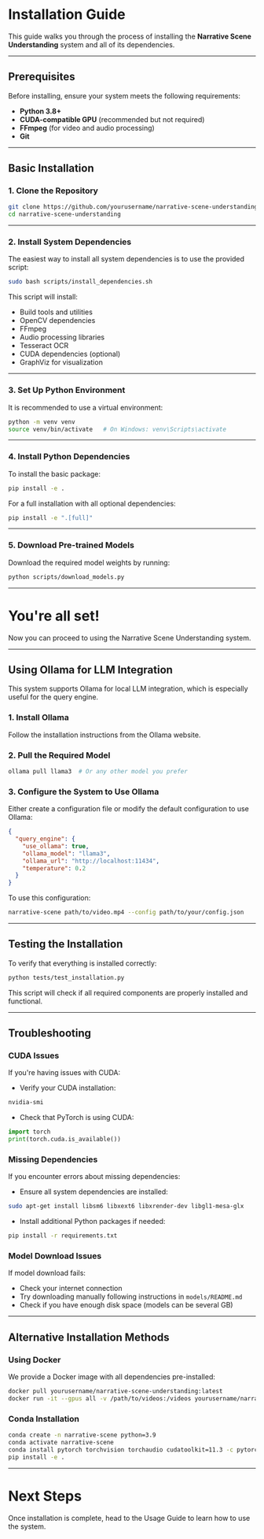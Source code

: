 # Installation Guide

This guide walks you through the process of installing the **Narrative Scene Understanding** system and all of its dependencies.

---

## Prerequisites

Before installing, ensure your system meets the following requirements:

- **Python 3.8+**
- **CUDA-compatible GPU** (recommended but not required)
- **FFmpeg** (for video and audio processing)
- **Git**

---

## Basic Installation

### 1. Clone the Repository

```bash
git clone https://github.com/yourusername/narrative-scene-understanding.git
cd narrative-scene-understanding
```

---

### 2. Install System Dependencies

The easiest way to install all system dependencies is to use the provided script:

```bash
sudo bash scripts/install_dependencies.sh
```

This script will install:

- Build tools and utilities
- OpenCV dependencies
- FFmpeg
- Audio processing libraries
- Tesseract OCR
- CUDA dependencies (optional)
- GraphViz for visualization

---

### 3. Set Up Python Environment

It is recommended to use a virtual environment:

```bash
python -m venv venv
source venv/bin/activate   # On Windows: venv\Scripts\activate
```

---

### 4. Install Python Dependencies

To install the basic package:

```bash
pip install -e .
```

For a full installation with all optional dependencies:

```bash
pip install -e ".[full]"
```

---

### 5. Download Pre-trained Models

Download the required model weights by running:

```bash
python scripts/download_models.py
```

---

# You're all set!

Now you can proceed to using the Narrative Scene Understanding system.

---

## Using Ollama for LLM Integration

This system supports Ollama for local LLM integration, which is especially useful for the query engine.

### 1. Install Ollama

Follow the installation instructions from the Ollama website.

### 2. Pull the Required Model

```bash
ollama pull llama3  # Or any other model you prefer
```

### 3. Configure the System to Use Ollama

Either create a configuration file or modify the default configuration to use Ollama:

```json
{
  "query_engine": {
    "use_ollama": true,
    "ollama_model": "llama3",
    "ollama_url": "http://localhost:11434",
    "temperature": 0.2
  }
}
```

To use this configuration:

```bash
narrative-scene path/to/video.mp4 --config path/to/your/config.json
```

---

## Testing the Installation

To verify that everything is installed correctly:

```bash
python tests/test_installation.py
```

This script will check if all required components are properly installed and functional.

---

## Troubleshooting

### CUDA Issues

If you're having issues with CUDA:

- Verify your CUDA installation:

```bash
nvidia-smi
```

- Check that PyTorch is using CUDA:

```python
import torch
print(torch.cuda.is_available())
```

### Missing Dependencies

If you encounter errors about missing dependencies:

- Ensure all system dependencies are installed:

```bash
sudo apt-get install libsm6 libxext6 libxrender-dev libgl1-mesa-glx
```

- Install additional Python packages if needed:

```bash
pip install -r requirements.txt
```

### Model Download Issues

If model download fails:

- Check your internet connection
- Try downloading manually following instructions in `models/README.md`
- Check if you have enough disk space (models can be several GB)

---

## Alternative Installation Methods

### Using Docker

We provide a Docker image with all dependencies pre-installed:

```bash
docker pull yourusername/narrative-scene-understanding:latest
docker run -it --gpus all -v /path/to/videos:/videos yourusername/narrative-scene-understanding
```

### Conda Installation

```bash
conda create -n narrative-scene python=3.9
conda activate narrative-scene
conda install pytorch torchvision torchaudio cudatoolkit=11.3 -c pytorch
pip install -e .
```

---

# Next Steps

Once installation is complete, head to the Usage Guide to learn how to use the system.
